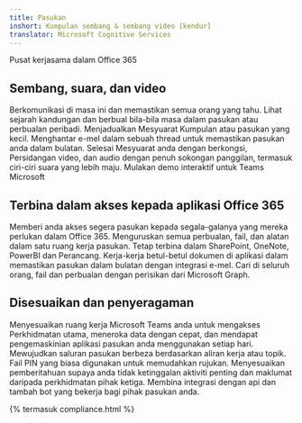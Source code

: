 ```yaml
---
title: Pasukan
inshort: Kumpulan sembang & sembang video [kendur]
translator: Microsoft Cognitive Services
---
```



Pusat kerjasama dalam Office 365 

## Sembang, suara, dan video
Berkomunikasi di masa ini dan memastikan semua orang yang tahu. Lihat sejarah kandungan dan berbual bila-bila masa dalam pasukan atau perbualan peribadi. Menjadualkan Mesyuarat Kumpulan atau pasukan yang kecil. Menghantar e-mel dalam sebuah thread untuk memastikan pasukan anda dalam bulatan. Selesai Mesyuarat anda dengan berkongsi, Persidangan video, dan audio dengan penuh sokongan panggilan, termasuk ciri-ciri suara yang lebih maju. 
Mulakan demo interaktif untuk Teams Microsoft 

## Terbina dalam akses kepada aplikasi Office 365
Memberi anda akses segera pasukan kepada segala-galanya yang mereka perlukan dalam Office 365. Menguruskan semua perbualan, fail, dan alatan dalam satu ruang kerja pasukan. Tetap terbina dalam SharePoint, OneNote, PowerBI dan Perancang. Kerja-kerja betul-betul dokumen di aplikasi dalam memastikan pasukan dalam bulatan dengan integrasi e-mel. Cari di seluruh orang, fail dan perbualan dengan perisikan dari Microsoft Graph. 

## Disesuaikan dan penyeragaman
Menyesuaikan ruang kerja Microsoft Teams anda untuk mengakses Perkhidmatan utama, meneroka data dengan cepat, dan mendapat pengemaskinian aplikasi pasukan anda menggunakan setiap hari. Mewujudkan saluran pasukan berbeza berdasarkan aliran kerja atau topik. Fail PIN yang biasa digunakan untuk memudahkan rujukan. Menyesuaikan pemberitahuan supaya anda tidak ketinggalan aktiviti penting dan maklumat daripada perkhidmatan pihak ketiga. Membina integrasi dengan api dan tambah bot yang bekerja bagi pihak pasukan anda. 




{% termasuk compliance.html %}

